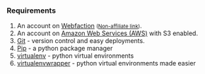 ### Requirements
<ol>
    <li>An account on <a href="http://www.webfaction.com?affiliate=sepyrt" target="webfaction">Webfaction</a> <small>(<a href="http://www.webfaction.com" target="webfaction">Non-affiliate link</a>)</small>.</li>
    <li>An account on <a href="http://aws.amazon.com/" target="aws">Amazon Web Services (AWS)</a> with S3 enabled.</li>
    <li><a href="http://git-scm.com/" target="_blank">Git</a> - version control and easy deployments.</li>
    <li><a href="https://pypi.python.org/pypi/pip/" target="_blank">Pip</a> - a python package manager</li>
    <li><a href="https://pypi.python.org/pypi/virtualenv/" target="_blank">virtualenv</a> - python virtual environments</li>
    <li><a href="https://pypi.python.org/pypi/virtualenvwrapper" target="_blank">virtualenvwrapper</a> - python virtual environments made easier</li>
</ol>